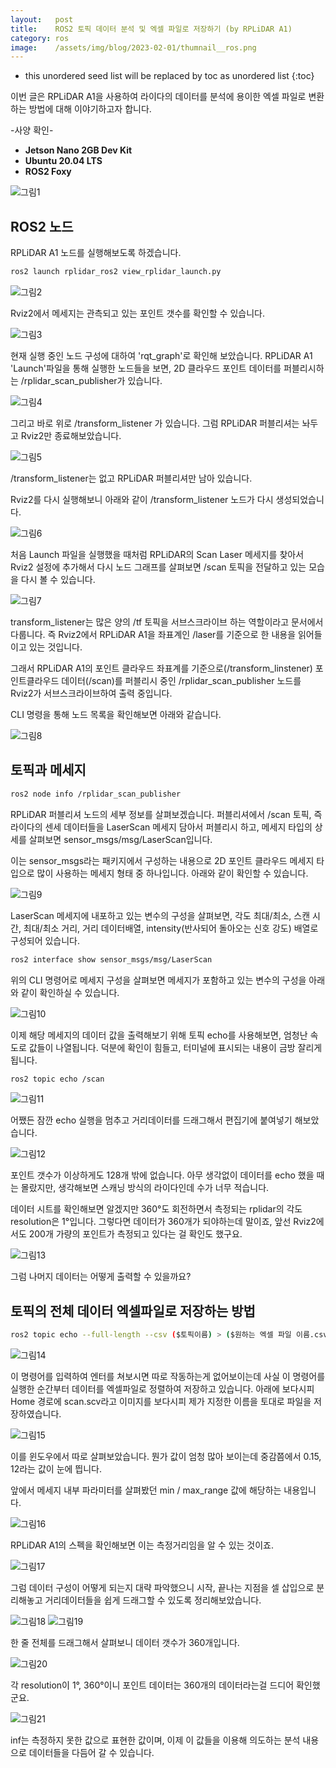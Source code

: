 ```yaml
---
layout:   post
title:    ROS2 토픽 데이터 분석 및 엑셀 파일로 저장하기 (by RPLiDAR A1)
category: ros
image:    /assets/img/blog/2023-02-01/thumnail__ros.png
---
```


* this unordered seed list will be replaced by toc as unordered list
{:toc}

이번 글은 RPLiDAR A1을 사용하여 라이다의 데이터를 분석에 용이한 엑셀 파일로 변환하는 방법에 대해 이야기하고자 합니다. 

-사양 확인-
* **Jetson Nano 2GB Dev Kit**
* **Ubuntu 20.04 LTS**
* **ROS2 Foxy**

![그림1](https://github.com/BGAB0322/bgab.github.io/blob/main/assets/img/blog/2023-02-01/topic_to_excel_1.png?raw=true)

## ROS2 노드
RPLiDAR A1 노드를 실행해보도록 하겠습니다. 
~~~bash
ros2 launch rplidar_ros2 view_rplidar_launch.py
~~~

![그림2](https://github.com/BGAB0322/bgab.github.io/blob/main/assets/img/blog/2023-02-01/topic_to_excel_2.png?raw=true)

Rviz2에서 메세지는 관측되고 있는 포인트 갯수를 확인할 수 있습니다.

![그림3](https://github.com/BGAB0322/bgab.github.io/blob/main/assets/img/blog/2023-02-01/topic_to_excel_3.png?raw=true)

현재 실행 중인 노드 구성에 대하여 'rqt_graph'로 확인해 보았습니다. RPLiDAR A1 'Launch'파일을 통해 실행한 노드들을 보면, 2D 클라우드 포인트 데이터를 퍼블리시하는 /rplidar_scan_publisher가 있습니다.

![그림4](https://github.com/BGAB0322/bgab.github.io/blob/main/assets/img/blog/2023-02-01/topic_to_excel_4.png?raw=true)

그리고 바로 위로 /transform_listener 가 있습니다. 그럼 RPLiDAR 퍼블리셔는 놔두고 Rviz2만 종료해보았습니다.

![그림5](https://github.com/BGAB0322/bgab.github.io/blob/main/assets/img/blog/2023-02-01/topic_to_excel_5.png?raw=true)

/transform_listener는 없고 RPLiDAR 퍼블리셔만 남아 있습니다. 

Rviz2를 다시 실행해보니 아래와 같이 /transform_listener 노드가 다시 생성되었습니다.

![그림6](https://github.com/BGAB0322/bgab.github.io/blob/main/assets/img/blog/2023-02-01/topic_to_excel_6.png?raw=true)

처음 Launch 파일을 실행했을 때처럼 RPLiDAR의 Scan Laser 메세지를 찾아서 Rviz2 설정에 추가해서 다시 노드 그래프를 살펴보면 /scan 토픽을 전달하고 있는 모습을 다시 볼 수 있습니다.

![그림7](https://github.com/BGAB0322/bgab.github.io/blob/main/assets/img/blog/2023-02-01/topic_to_excel_7.png?raw=true)

transform_listener는 많은 양의 /tf 토픽을 서브스크라이브 하는 역할이라고 문서에서 다룹니다. 즉 Rviz2에서 RPLiDAR A1을 좌표계인 /laser를 기준으로 한 내용을 읽어들이고 있는 것입니다.

그래서 RPLiDAR A1의 포인트 클라우드 좌표계를 기준으로(/transform_linstener) 포인트클라우드 데이터(/scan)를 퍼블리시 중인 /rplidar_scan_publisher 노드를 Rviz2가 서브스크라이브하여 출력 중입니다.

CLI 명령을 통해 노드 목록을 확인해보면 아래와 같습니다.

![그림8](https://github.com/BGAB0322/bgab.github.io/blob/main/assets/img/blog/2023-02-01/topic_to_excel_8.png?raw=true)

## 토픽과 메세지

~~~bash
ros2 node info /rplidar_scan_publisher
~~~

RPLiDAR 퍼블리셔 노드의 세부 정보를 살펴보겠습니다. 퍼블리셔에서 /scan 토픽, 즉 라이다의 센세 데이터들을 LaserScan 메세지 담아서 퍼블리시 하고, 메세지 타입의 상세를 살펴보면 sensor_msgs/msg/LaserScan입니다.

이는 sensor_msgs라는 패키지에서 구성하는 내용으로 2D 포인트 클라우드 메세지 타입으로 많이 사용하는 메세지 형태 중 하나입니다. 아래와 같이 확인할 수 있습니다.

![그림9](https://github.com/BGAB0322/bgab.github.io/blob/main/assets/img/blog/2023-02-01/topic_to_excel_9.png?raw=true)

LaserScan 메세지에 내포하고 있는 변수의 구성을 살펴보면, 각도 최대/최소, 스캔 시간, 최대/최소 거리, 거리 데이터배열, intensity(반사되어 돌아오는 신호 강도) 배열로 구성되어 있습니다.

~~~bash
ros2 interface show sensor_msgs/msg/LaserScan
~~~
위의 CLI 명령어로 메세지 구성을 살펴보면 메세지가 포함하고 있는 변수의 구성을 아래와 같이 확인하실 수 있습니다.

![그림10](https://github.com/BGAB0322/bgab.github.io/blob/main/assets/img/blog/2023-02-01/topic_to_excel_10.png?raw=true)

이제 해당 메세지의 데이터 값을 출력해보기 위해 토픽 echo를 사용해보면, 엄청난 속도로 값들이 나열됩니다. 덕분에 확인이 힘들고, 터미널에 표시되는 내용이 금방 잘리게 됩니다.

~~~bash
ros2 topic echo /scan
~~~

![그림11](https://github.com/BGAB0322/bgab.github.io/blob/main/assets/img/blog/2023-02-01/topic_to_excel_11.png?raw=true)

어쨌든 잠깐 echo 실행을 멈추고 거리데이터를 드래그해서 편집기에 붙여넣기 해보았습니다.

![그림12](https://github.com/BGAB0322/bgab.github.io/blob/main/assets/img/blog/2023-02-01/topic_to_excel_12.png?raw=true)

포인트 갯수가 이상하게도 128개 밖에 없습니다. 아무 생각없이 데이터를 echo 했을 때는 몰랐지만, 생각해보면 스캐닝 방식의 라이다인데 수가 너무 적습니다.

데이터 시트를 확인해보면 알겠지만 360°도 회전하면서 측정되는 rplidar의 각도 resolution은 1°입니다. 그렇다면 데이터가 360개가 되야하는데 말이죠, 앞선 Rviz2에서도 200개 가량의 포인트가 측정되고 있다는 걸  확인도 했구요.

![그림13](https://github.com/BGAB0322/bgab.github.io/blob/main/assets/img/blog/2023-02-01/topic_to_excel_13.png?raw=true)

그럼 나머지 데이터는 어떻게 출력할 수 있을까요?

## 토픽의 전체 데이터 엑셀파일로 저장하는 방법

~~~bash
ros2 topic echo --full-length --csv ($토픽이름) > ($원하는 엑셀 파일 이름.csv)
~~~
![그림14](https://github.com/BGAB0322/bgab.github.io/blob/main/assets/img/blog/2023-02-01/topic_to_excel_14.png?raw=true)

이 명령어를 입력하여 엔터를 쳐보시면 따로 작동하는게 없어보이는데 사실 이 명령어를 실행한 순간부터 데이터를 엑셀파일로 정렬하여 저장하고 있습니다. 아래에 보다시피 Home 경로에 scan.scv라고 이미지를 보다시피 제가 지정한 이름을 토대로 파일을 저장하였습니다.

![그림15](https://github.com/BGAB0322/bgab.github.io/blob/main/assets/img/blog/2023-02-01/topic_to_excel_15.png?raw=true)

이를 윈도우에서 따로 살펴보았습니다. 뭔가 값이 엄청 많아 보이는데 중감쯤에서 0.15, 12라는 값이 눈에 띕니다.

앞에서 메세지 내부 파라미터를 살펴봤던 min / max_range 값에 해당하는 내용입니다. 

![그림16](https://github.com/BGAB0322/bgab.github.io/blob/main/assets/img/blog/2023-02-01/topic_to_excel_16.png?raw=true)

RPLiDAR A1의 스펙을 확인해보면 이는 측정거리임을 알 수 있는 것이죠.

![그림17](https://github.com/BGAB0322/bgab.github.io/blob/main/assets/img/blog/2023-02-01/topic_to_excel_17.png?raw=true)

그럼 데이터 구성이 어떻게 되는지 대략 파악했으니 시작, 끝나는 지점을 셀 삽입으로 분리해놓고 거리데이터들을 쉽게 드래그할 수 있도록 정리해보았습니다.

![그림18](https://github.com/BGAB0322/bgab.github.io/blob/main/assets/img/blog/2023-02-01/topic_to_excel_18.png?raw=true) ![그림19](https://github.com/BGAB0322/bgab.github.io/blob/main/assets/img/blog/2023-02-01/topic_to_excel_19.png?raw=true)

한 줄 전체를 드래그해서 살펴보니 데이터 갯수가 360개입니다.

![그림20](https://github.com/BGAB0322/bgab.github.io/blob/main/assets/img/blog/2023-02-01/topic_to_excel_20.png?raw=true)

각 resolution이 1°, 360°이니 포인트 데이터는 360개의 데이터라는걸 드디어 확인했군요. 

![그림21](https://github.com/BGAB0322/bgab.github.io/blob/main/assets/img/blog/2023-02-01/topic_to_excel_21.png?raw=true)

inf는 측정하지 못한 값으로 표현한 값이며, 이제 이 값들을 이용해 의도하는 분석 내용으로 데이터들을 다듬어 갈 수 있습니다.


